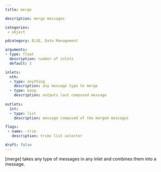 ```yaml
---
title: merge

description: merge messages

categories:
 - object

pdcategory: ELSE, Data Management

arguments:
- type: float
  description: number of inlets
  default: 2

inlets:
  nth:
  - type: anything
    description: any message type to merge
  - type: bang
    description: outputs last composed message
 
outlets:
  1st:
  - type: list
    description: message composed of the merged messages

flags:
 - name: -trim
   description: trims list selector

draft: false
---
```


[merge] takes any type of messages in any inlet and combines them into a message.

